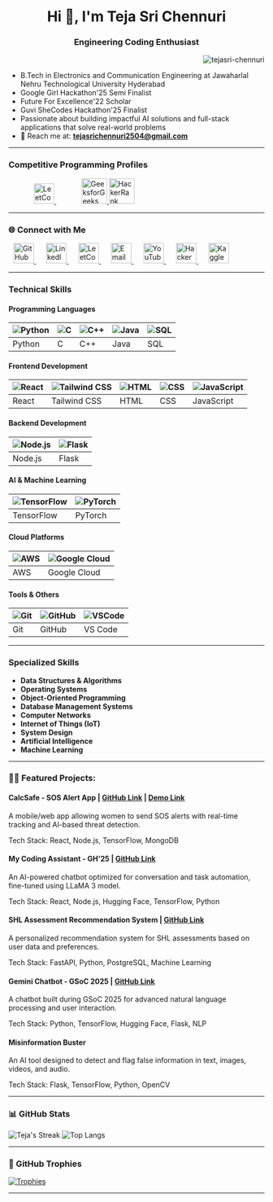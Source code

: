 <h1 align="center">Hi 👋, I'm Teja Sri Chennuri </h1>
<h3 align="center">Engineering Coding Enthusiast</h3>

<p align="right">
  <img src="https://komarev.com/ghpvc/?username=tejasri-chennuri&label=Profile%20views&color=0e75b6&style=flat" alt="tejasri-chennuri" />
</p>

- B.Tech in Electronics and Communication Engineering at Jawaharlal Nehru Technological University Hyderabad 
- Google Girl Hackathon'25 Semi Finalist
- Future For Excellence'22 Scholar
- Guvi SheCodes Hackathon'25 Finalist
- Passionate about building impactful AI solutions and full-stack applications that solve real-world problems  
- 📧 Reach me at: **tejasrichennuri2504@gmail.com**
    
---

<h3 align="left">Competitive Programming Profiles</h3>

<p align="left">
  <a href="https://leetcode.com/u/svd8nisswa/"style="margin: 0 50px;">
    <img src="https://upload.wikimedia.org/wikipedia/commons/1/19/LeetCode_logo_black.png" alt="LeetCode" width="40"/>
  </a>
  <a href="https://www.geeksforgeeks.org/author/tejasrichennuri/">
    <img src="https://upload.wikimedia.org/wikipedia/commons/4/43/GeeksforGeeks.svg" alt="GeeksforGeeks" width="50"/>
  </a>
  <a href="https://www.hackerrank.com/profile/tejasrichennuri1">
    <img src="https://upload.wikimedia.org/wikipedia/commons/6/65/HackerRank_logo.png" alt="HackerRank" width="50"/>
  </a>
</p>

---

### 🌐 Connect with Me

<p align="left">
  <a href="https://github.com/tejasri-chennuri" style="margin: 0 10px;">
    <img src="https://cdn-icons-png.flaticon.com/512/25/25231.png" alt="GitHub" width="40"/>
  </a>

  
  <a href="https://www.linkedin.com/in/teja-sri-chennuri-a61819277/" style="margin: 0 10px;">
    <img src="https://cdn-icons-png.flaticon.com/512/174/174857.png" alt="LinkedIn" width="40"/>
  </a>
  <a href="https://leetcode.com/u/svd8nisswa/" style="margin: 0 10px;">
    <img src="https://upload.wikimedia.org/wikipedia/commons/1/19/LeetCode_logo_black.png" alt="LeetCode" width="40"/>
  </a>
  <a href="mailto:tejasrichennuri2504@gmail.com" style="margin: 0 10px;">
    <img src="https://cdn-icons-png.flaticon.com/512/732/732200.png" alt="Email" width="40"/>
  </a>
  <a href="https://www.youtube.com/@chennuritejasri2055" style="margin: 0 10px;">
    <img src="https://cdn-icons-png.flaticon.com/512/1384/1384060.png" alt="YouTube" width="40"/>
  </a>
  <a href="https://www.hackerrank.com/profile/tejasrichennuri1" style="margin: 0 10px;">
    <img src="https://upload.wikimedia.org/wikipedia/commons/6/65/HackerRank_logo.png" alt="HackerRank" width="40"/>
  </a>
  <a href="https://www.kaggle.com/tejasrichennuri" style="margin: 0 10px;">
    <img src="https://upload.wikimedia.org/wikipedia/commons/7/7c/Kaggle_logo.png" alt="Kaggle" width="40"/>
  </a>
  
</p>
    
---

### **Technical Skills**
#### **Programming Languages**
| ![Python](https://skillicons.dev/icons?i=python) | ![C](https://skillicons.dev/icons?i=c) | ![C++](https://skillicons.dev/icons?i=cpp) | ![Java](https://skillicons.dev/icons?i=java) | ![SQL](https://img.shields.io/badge/-SQL-4479A1?style=flat&logo=mysql&logoColor=white) |
| --- | --- | --- | --- | --- |
| Python | C | C++ | Java | SQL |


#### **Frontend Development**
| ![React](https://skillicons.dev/icons?i=react) | ![Tailwind CSS](https://skillicons.dev/icons?i=tailwind) | ![HTML](https://skillicons.dev/icons?i=html) | ![CSS](https://skillicons.dev/icons?i=css) | ![JavaScript](https://skillicons.dev/icons?i=js) |
| --- | --- | --- | --- | --- |
| React | Tailwind CSS | HTML | CSS | JavaScript |


#### **Backend Development**
| ![Node.js](https://skillicons.dev/icons?i=nodejs) | ![Flask](https://skillicons.dev/icons?i=flask) |
| --- | --- |
| Node.js | Flask |

#### **AI & Machine Learning**
| ![TensorFlow](https://skillicons.dev/icons?i=tensorflow) | ![PyTorch](https://skillicons.dev/icons?i=pytorch) |
| --- | --- |
| TensorFlow | PyTorch |

#### **Cloud Platforms**
| ![AWS](https://skillicons.dev/icons?i=aws) | ![Google Cloud](https://skillicons.dev/icons?i=gcp) |
| --- | --- |
| AWS | Google Cloud |

#### **Tools & Others**
| ![Git](https://skillicons.dev/icons?i=git) | ![GitHub](https://skillicons.dev/icons?i=github) | ![VSCode](https://skillicons.dev/icons?i=vscode) |
| --- | --- | --- |
| Git | GitHub | VS Code |


---
### **Specialized Skills**

- **Data Structures & Algorithms**  
- **Operating Systems**  
- **Object-Oriented Programming**  
- **Database Management Systems**  
- **Computer Networks**  
- **Internet of Things (IoT)**  
- **System Design**  
- **Artificial Intelligence**  
- **Machine Learning**

---

### 👨‍💻 Featured Projects:
#### CalcSafe - SOS Alert App | [GitHub Link](https://github.com/TejaSri-Chennuri/CalcSafe) | [Demo Link](https://youtu.be/lCPDDGTIN1I?si=H0JRsupCK8WgfYpG)
A mobile/web app allowing women to send SOS alerts with real-time tracking and AI-based threat detection.

Tech Stack: React, Node.js, TensorFlow, MongoDB

#### My Coding Assistant - GH'25 | [GitHub Link](https://github.com/TejaSri-Chennuri/New-Coding-Assistant)
An AI-powered chatbot optimized for conversation and task automation, fine-tuned using LLaMA 3 model.

Tech Stack: React, Node.js, Hugging Face, TensorFlow, Python

#### SHL Assessment Recommendation System | [GitHub Link](https://github.com/TejaSri-Chennuri/shl_recommendation-system)
A personalized recommendation system for SHL assessments based on user data and preferences.

Tech Stack: FastAPI, Python, PostgreSQL, Machine Learning

#### Gemini Chatbot - GSoC 2025 | [GitHub Link](https://github.com/TejaSri-Chennuri/Gemini_Chatbot)
A chatbot built during GSoC 2025 for advanced natural language processing and user interaction.

Tech Stack: Python, TensorFlow, Hugging Face, Flask, NLP

#### Misinformation Buster
An AI tool designed to detect and flag false information in text, images, videos, and audio.

Tech Stack: Flask, TensorFlow, Python, OpenCV

---


### 📊 GitHub Stats

![Teja's Streak](https://github-readme-streak-stats.herokuapp.com/?user=tejasri-chennuri&theme=radical)
![Top Langs](https://github-readme-stats.vercel.app/api/top-langs/?username=tejasri-chennuri&layout=compact&theme=radical)

---

### 🏅 GitHub Trophies

[![Trophies](https://github-profile-trophy.vercel.app/?username=tejasri-chennuri&theme=radical)](https://github.com/ryo-ma/github-profile-trophy)

---


